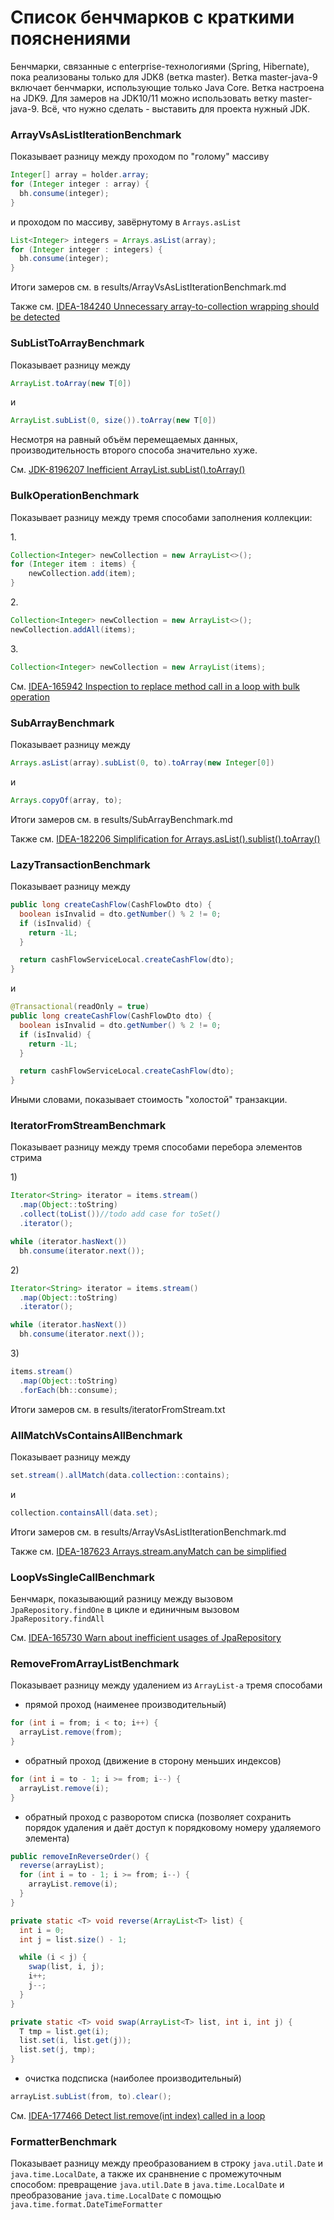 # Список бенчмарков с краткими пояснениями

Бенчмарки, связанные с enterprise-технологиями (Spring, Hibernate), пока реализованы только для JDK8 (ветка master).
Ветка master-java-9 включает бенчмарки, использующие только Java Core. Ветка настроена на JDK9.
Для замеров на JDK10/11 можно использовать ветку master-java-9. Всё, что нужно сделать - выставить для проекта нужный JDK.

### ArrayVsAsListIterationBenchmark
Показывает разницу между проходом по "голому" массиву

```java
Integer[] array = holder.array;
for (Integer integer : array) {
  bh.consume(integer);
}
```
и проходом по массиву, завёрнутому в `Arrays.asList`
```java
List<Integer> integers = Arrays.asList(array);
for (Integer integer : integers) {
  bh.consume(integer);
}
```

Итоги замеров см. в results/ArrayVsAsListIterationBenchmark.md

Также см. [IDEA-184240 Unnecessary array-to-collection wrapping should be detected](https://youtrack.jetbrains.com/issue/IDEA-184240)

### SubListToArrayBenchmark
Показывает разницу между 

```java
ArrayList.toArray(new T[0])
``` 
и
```java
ArrayList.subList(0, size()).toArray(new T[0])
```

Несмотря на равный объём перемещаемых данных, производительность второго способа значительно хуже.

См. [JDK-8196207 Inefficient ArrayList.subList().toArray()](https://bugs.openjdk.java.net/browse/JDK-8196207)

### BulkOperationBenchmark
Показывает разницу между тремя способами заполнения коллекции:

1\.
```java
Collection<Integer> newCollection = new ArrayList<>();
for (Integer item : items) {
    newCollection.add(item);
}
```
2\.
```java
Collection<Integer> newCollection = new ArrayList<>();
newCollection.addAll(items);
```
3\.
```java
Collection<Integer> newCollection = new ArrayList(items);
```

См. [IDEA-165942 Inspection to replace method call in a loop with bulk operation](https://youtrack.jetbrains.com/issue/IDEA-165942)

### SubArrayBenchmark
Показывает разницу между 

```java
Arrays.asList(array).subList(0, to).toArray(new Integer[0])
```
и
```java
Arrays.copyOf(array, to);
```

Итоги замеров см. в results/SubArrayBenchmark.md

Также см. [IDEA-182206 Simplification for Arrays.asList().sublist().toArray()](https://youtrack.jetbrains.com/issue/IDEA-182206)

### LazyTransactionBenchmark
Показывает разницу между

```java
public long createCashFlow(CashFlowDto dto) {
  boolean isInvalid = dto.getNumber() % 2 != 0;
  if (isInvalid) {
    return -1L;
  }

  return cashFlowServiceLocal.createCashFlow(dto);
}
```

и

```java
@Transactional(readOnly = true)
public long createCashFlow(CashFlowDto dto) {
  boolean isInvalid = dto.getNumber() % 2 != 0;
  if (isInvalid) {
    return -1L;
  }

  return cashFlowServiceLocal.createCashFlow(dto);
}
```

Иными словами, показывает стоимость "холостой" транзакции.

### IteratorFromStreamBenchmark
Показывает разницу между тремя способами перебора элементов стрима

1\)
```java
Iterator<String> iterator = items.stream()
  .map(Object::toString)
  .collect(toList())//todo add case for toSet()
  .iterator();

while (iterator.hasNext())
  bh.consume(iterator.next());
```
2\)
```java
Iterator<String> iterator = items.stream()
  .map(Object::toString)
  .iterator();

while (iterator.hasNext())
  bh.consume(iterator.next());
```
3\)
```java
items.stream()
  .map(Object::toString)
  .forEach(bh::consume);
```

Итоги замеров см. в results/iteratorFromStream.txt

### AllMatchVsContainsAllBenchmark
Показывает разницу между 

```java
set.stream().allMatch(data.collection::contains);
```
и
```java
collection.containsAll(data.set);
```

Итоги замеров см. в results/ArrayVsAsListIterationBenchmark.md

Также см. [IDEA-187623 Arrays.stream.anyMatch can be simplified](https://youtrack.jetbrains.com/issue/IDEA-187623)

### LoopVsSingleCallBenchmark
Бенчмарк, показывающий разницу между вызовом `JpaRepository.findOne` в цикле и единичным вызовом `JpaRepository.findAll`

См. [IDEA-165730 Warn about inefficient usages of JpaRepository](https://youtrack.jetbrains.com/issue/IDEA-165730)

### RemoveFromArrayListBenchmark
Показывает разницу между удалением из `ArrayList-а` тремя способами

- прямой проход (наименее производительный)
```java
for (int i = from; i < to; i++) {
  arrayList.remove(from);
}
```

- обратный проход (движение в сторону меньших индексов)
```java
for (int i = to - 1; i >= from; i--) {
  arrayList.remove(i);
}
```

- обратный проход с разворотом списка (позволяет сохранить порядок удаления и даёт доступ к порядковому номеру удаляемого элемента)
```java
public removeInReverseOrder() {
  reverse(arrayList);
  for (int i = to - 1; i >= from; i--) {
    arrayList.remove(i);
  }
}

private static <T> void reverse(ArrayList<T> list) {
  int i = 0;
  int j = list.size() - 1;

  while (i < j) {
    swap(list, i, j);
    i++;
    j--;
  }
}

private static <T> void swap(ArrayList<T> list, int i, int j) {
  T tmp = list.get(i);
  list.set(i, list.get(j));
  list.set(j, tmp);
}
```

- очистка подсписка (наиболее производительный)
```java
arrayList.subList(from, to).clear();
```

См. [IDEA-177466 Detect list.remove(int index) called in a loop](https://youtrack.jetbrains.com/issue/IDEA-177466)

### FormatterBenchmark
Показывает разницу между преобразованием в строку `java.util.Date` и `java.time.LocalDate`,
а также их сранвнение с промежуточным способом: превращение `java.util.Date` в `java.time.LocalDate`
и преобразование `java.time.LocalDate` с помощью `java.time.format.DateTimeFormatter`
